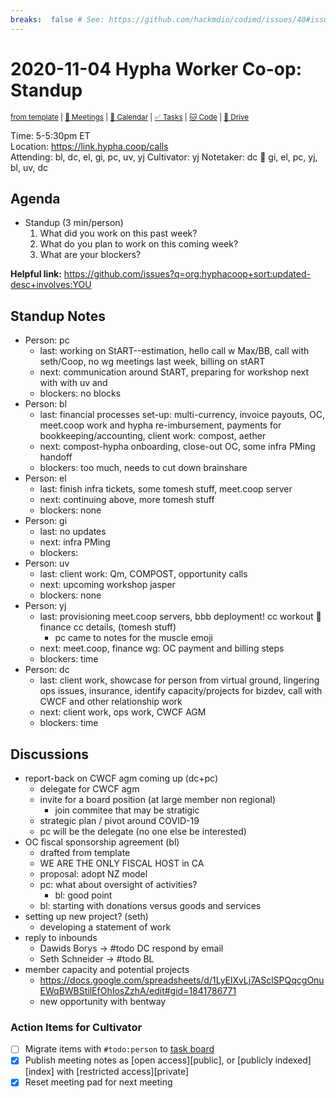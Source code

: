 ```yaml
---
breaks:  false # See: https://github.com/hackmdio/codimd/issues/40#issuecomment-172927690
---
```

# 2020-11-04 Hypha Worker Co-op: Standup

<sup>[from template][template] | [:notebook: Meetings][meetings] | [:date: Calendar][calendar] | [:white_check_mark: Tasks][tasks] | [:cat: Code][gh] | [:open_file_folder: Drive][drive]</sup>

Time:       5-5:30pm ET  
Location:   https://link.hypha.coop/calls  
Attending:  bl, dc, el, gi, pc, uv, yj 
Cultivator: yj 
Notetaker:  dc :raising_hand: gi, el, pc, yj, bl, uv, dc

## Agenda

- Standup (3 min/person)
  1. What did you work on this past week?
  2. What do you plan to work on this coming week?
  3. What are your blockers?
  
**Helpful link:** https://github.com/issues?q=org:hyphacoop+sort:updated-desc+involves:YOU

## Standup Notes

- Person: pc
	- last: working on StART--estimation, hello call w Max/BB, call with seth/Coop, no wg meetings last week, billing on stART
	- next: communication around StART, preparing for workshop next with with uv and
	- blockers: no blocks
- Person: bl
	- last: financial processes set-up: multi-currency, invoice payouts, OC, meet.coop work and hypha re-imbursement, payments for bookkeeping/accounting, client work: compost, aether
	- next: compost-hypha onboarding, close-out OC, some infra PMing handoff
	- blockers: too much, needs to cut down brainshare
- Person: el
	- last: finish infra tickets, some tomesh stuff, meet.coop server
	- next: continuing above, more tomesh stuff
	- blockers: none
- Person: gi
	- last: no updates
	- next: infra PMing
	- blockers: 
- Person: uv
	- last: client work: Qm, COMPOST, opportunity calls
	- next: upcoming workshop jasper
	- blockers: none
- Person: yj
	- last: provisioning meet.coop servers, bbb deployment! cc workout :muscle: finance cc details, (tomesh stuff) 
	    - pc came to notes for the muscle emoji
	- next: meet.coop, finance wg: OC payment and billing steps
	- blockers: time
- Person: dc
	- last: client work, showcase for person from virtual ground, lingering ops issues, insurance, identify capacity/projects for bizdev, call with CWCF and other relationship work
	- next: client work, ops work, CWCF AGM
	- blockers: time

## Discussions

- report-back on CWCF agm coming up (dc+pc)
    - delegate for CWCF agm
    - invite for a board position (at large member non regional)
        - join commitee that may be stratigic
    - strategic plan / pivot around COVID-19
    - pc will be the delegate (no one else be interested)
- OC fiscal sponsorship agreement (bl)
    - drafted from template
    - WE ARE THE ONLY FISCAL HOST in CA
    - proposal: adopt NZ model
    - pc: what about oversight of activities?
        - bl: good point
    - bl: starting with donations versus goods and services
- setting up new project? (seth)
    - developing a statement of work
- reply to inbounds
    - Dawids Borys -> #todo DC respond by email
    - Seth Schneider -> #todo BL
- member capacity and potential projects
    - https://docs.google.com/spreadsheets/d/1LyElXvLj7ASclSPQqcgOnuEWqBWBStilEfOhIosZzhA/edit#gid=1841786771
    - new opportunity with bentway 


### Action Items for Cultivator

- [ ] Migrate items with `#todo:person` to [task board][tasks]
- [x] Publish meeting notes as [open access][public], or [publicly indexed][index] with [restricted access][private]
- [x] Reset meeting pad for next meeting

<!-- Links: Important -->
[template]: https://link.hypha.coop/standup-template
[meetings]: https://link.hypha.coop/meetings
[calendar]: https://link.hypha.coop/calendar
[tasks]:    https://link.hypha.coop/tasks
[gh]:       https://link.hypha.coop/gh
[drive]:    https://link.hypha.coop/drive
